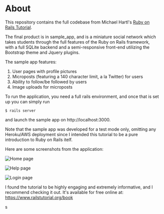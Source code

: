 # About 

This repository contains the full codebase from Michael Hartl's [Ruby on Rails Tutorial](https://www.railstutorial.org/). 

The final product is in sample_app, and is a miniature social network which takes students through the full features of the Ruby on Rails framework, with a full SQLite backend and a semi-responsive front-end utilizing the Bootstrap theme and Jquery plugins. 

The sample app features:

1. User pages with profile pictures
2. Microposts (featuring a 140 character limit, a la Twitter) for users
3. Ability to follow/be followed by users
5. Image uploads for microposts

To run the application, you need a full rails environment, and once that is set up you can simply run 

```
$ rails server
```

and launch the sample app on http://localhost:3000. 

Note that the sample app was developed for a test mode only, omitting any Heroku/AWS deployment since I intended this tutorial to be a pure introduction to Ruby on Rails itelf.

Here are some screenshots from the application:

![Home page](https://i.imgur.com/qDDFLQj.png)

![Help page](https://i.imgur.com/fjpqnDb.png)


![Login page](https://i.imgur.com/GVjYvdu.png)


I found the tutorial to be highly engaging and extremely informative, and I recommend checking it out. It's available for free online at: https://www.railstutorial.org/book

s